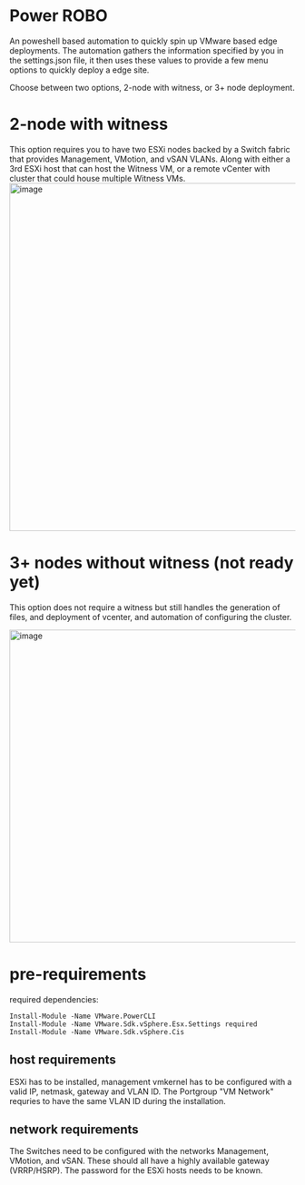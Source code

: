 # Power ROBO
An poweshell based automation to quickly spin up VMware based edge deployments. The automation gathers the information specified by you in the settings.json file, it then uses these values to provide a few menu options to quickly deploy a edge site.

Choose between two options, 2-node with witness, or 3+ node deployment.

# 2-node with witness
This option requires you to have two ESXi nodes backed by a Switch fabric that provides Management, VMotion, and vSAN VLANs.
Along with either a 3rd ESXi host that can host the Witness VM, or a remote vCenter with cluster that could house multiple Witness VMs.
<img width="613" alt="image" src="https://github.com/user-attachments/assets/bf610848-9899-43b0-9ac7-073880a82709">

# 3+ nodes without witness (not ready yet)
This option does not require a witness but still handles the generation of files, and deployment of vcenter, and automation of configuring the cluster.

<img width="551" alt="image" src="https://github.com/user-attachments/assets/55522486-515b-43ec-85b9-e174864ac24c">


# pre-requirements

required dependencies:
```
Install-Module -Name VMware.PowerCLI
Install-Module -Name VMware.Sdk.vSphere.Esx.Settings required
Install-Module -Name VMware.Sdk.vSphere.Cis
```

## host requirements
ESXi has to be installed, management vmkernel has to be configured with a valid IP, netmask, gateway and VLAN ID. The Portgroup "VM Network" requries to have the same VLAN ID during the installation.

## network requirements
The Switches need to be configured with the networks Management, VMotion, and vSAN. These should all have a highly available gateway (VRRP/HSRP). The password for the ESXi hosts needs to be known.
